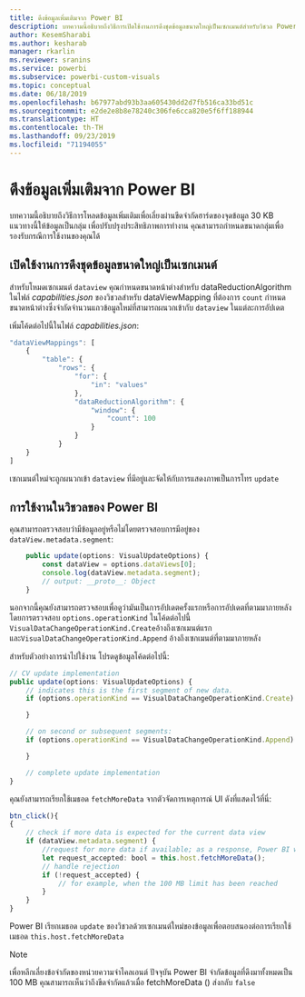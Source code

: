 ```yaml
---
title: ดึงข้อมูลเพิ่มเติมจาก Power BI
description: บทความนี้อธิบายถึงวิธีการเปิดใช้งานการดึงชุดข้อมูลขนาดใหญ่เป็นเซกเมนต์สำหรับวิชวล Power BI
author: KesemSharabi
ms.author: kesharab
manager: rkarlin
ms.reviewer: sranins
ms.service: powerbi
ms.subservice: powerbi-custom-visuals
ms.topic: conceptual
ms.date: 06/18/2019
ms.openlocfilehash: b67977abd93b3aa605430dd2d7fb516ca33bd51c
ms.sourcegitcommit: e2de2e8b8e78240c306fe6cca820e5f6ff188944
ms.translationtype: HT
ms.contentlocale: th-TH
ms.lasthandoff: 09/23/2019
ms.locfileid: "71194055"
---
```

# <a name="fetch-more-data-from-power-bi"></a>ดึงข้อมูลเพิ่มเติมจาก Power BI

บทความนี้อธิบายถึงวิธีการโหลดข้อมูลเพิ่มเติมเพื่อเลี่ยงผ่านขีดจำกัดฮาร์ดของจุดข้อมูล 30 KB แนวทางนี้ให้ข้อมูลเป็นกลุ่ม เพื่อปรับปรุงประสิทธิภาพการทำงาน คุณสามารถกำหนดขนาดกลุ่มเพื่อรองรับกรณีการใช้งานของคุณได้  

## <a name="enable-a-segmented-fetch-of-large-datasets"></a>เปิดใช้งานการดึงชุดข้อมูลขนาดใหญ่เป็นเซกเมนต์

สำหรับโหมดเซกเมนต์ `dataview` คุณกำหนดขนาดหน้าต่างสำหรับ dataReductionAlgorithm ในไฟล์ *capabilities.json* ของวิชวลสำหรับ dataViewMapping ที่ต้องการ `count` กำหนดขนาดหน้าต่างซึ่งจำกัดจำนวนแถวข้อมูลใหม่ที่สามารถผนวกเข้ากับ `dataview` ในแต่ละการอัปเดต

เพิ่มโค้ดต่อไปนี้ในไฟล์ *capabilities.json*:

```typescript
"dataViewMappings": [
    {
        "table": {
            "rows": {
                "for": {
                    "in": "values"
                },
                "dataReductionAlgorithm": {
                    "window": {
                        "count": 100
                    }
                }
            }
    }
]
```

เซกเมนต์ใหม่จะถูกผนวกเข้า `dataview` ที่มีอยู่และจัดให้กับการแสดงภาพเป็นการโทร `update`

## <a name="usage-in-the-power-bi-visual"></a>การใช้งานในวิชวลของ Power BI

คุณสามารถตรวจสอบว่ามีข้อมูลอยู่หรือไม่โดยตรวจสอบการมีอยู่ของ `dataView.metadata.segment`:

```typescript
    public update(options: VisualUpdateOptions) {
        const dataView = options.dataViews[0];
        console.log(dataView.metadata.segment);
        // output: __proto__: Object
    }
```

นอกจากนี้คุณยังสามารถตรวจสอบเพื่อดูว่ามันเป็นการอัปเดตครั้งแรกหรือการอัปเดตที่ตามมาภายหลังโดยการตรวจสอบ `options.operationKind` ในโค้ดต่อไปนี้ `VisualDataChangeOperationKind.Create`อ้างถึงเซกเมนต์แรกและ`VisualDataChangeOperationKind.Append` อ้างถึงเซกเมนต์ที่ตามมาภายหลัง

สำหรับตัวอย่างการนำไปใช้งาน โปรดดูข้อมูลโค้ดต่อไปนี้:

```typescript
// CV update implementation
public update(options: VisualUpdateOptions) {
    // indicates this is the first segment of new data.
    if (options.operationKind == VisualDataChangeOperationKind.Create) {

    }

    // on second or subsequent segments:
    if (options.operationKind == VisualDataChangeOperationKind.Append) {

    }

    // complete update implementation
}
```

คุณยังสามารถเรียกใช้เมธอด `fetchMoreData` จากตัวจัดการเหตุการณ์ UI ดังที่แสดงไว้ที่นี่:

```typescript
btn_click(){
{
    // check if more data is expected for the current data view
    if (dataView.metadata.segment) {
        //request for more data if available; as a response, Power BI will call update method
        let request_accepted: bool = this.host.fetchMoreData();
        // handle rejection
        if (!request_accepted) {
            // for example, when the 100 MB limit has been reached
        }
    }
}
```

Power BI เรียกเมธอด `update` ของวิชวลด้วยเซกเมนต์ใหม่ของข้อมูลเพื่อตอบสนองต่อการเรียกใช้เมธอด `this.host.fetchMoreData`

> [!NOTE]
> เพื่อหลีกเลี่ยงข้อจำกัดของหน่วยความจำไคลเอนต์ ปัจจุบัน Power BI จำกัดข้อมูลที่ดึงมาทั้งหมดเป็น 100 MB คุณสามารถเห็นว่าถึงขีดจำกัดแล้วเมื่อ fetchMoreData () ส่งกลับ `false`
